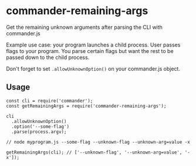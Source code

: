 # commander-remaining-args

Get the remaining unknown arguments after parsing the CLI with commander.js

Example use case: your program launches a child process. User passes flags to your program. You parse certain flags but want the rest to be passed down to the child process.

Don't forget to set `.allowUnknownOption()` on your commander.js object.

## Usage

```
const cli = require('commander');
const getRemainingArgs = require('commander-remaining-args');

cli
  .allowUnknownOption()
  .option('--some-flag')
  .parse(process.argv);

// node myprogram.js --some-flag --unknown-flag --unknown-arg=value -x

getRemainingArgs(cli); // ['--unknown-flag', '--unknown-arg=value', '-x']);

```